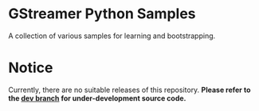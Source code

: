 # GStreamer Python Samples

A collection of various samples for learning and bootstrapping.

# Notice

Currently, there are no suitable releases of this repository. **Please refer to the [dev branch](https://github.com/sandstorm12/gstreamer_python/tree/dev) for under-development source code.**